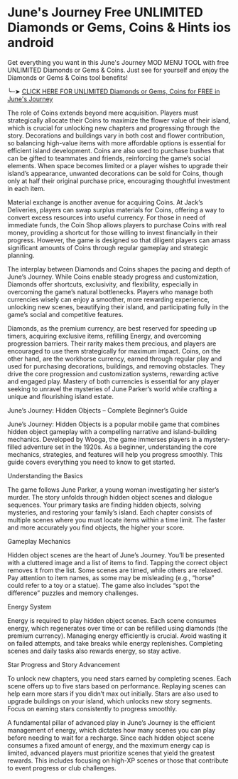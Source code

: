 # June's Journey Free UNLIMITED Diamonds or Gems, Coins & Hints ios android

Get everything you want in this June's Journey MOD MENU TOOL with free UNLIMITED Diamonds or Gems & Coins. Just see for yourself and enjoy the Diamonds or Gems & Coins tool benefits!

╰┈➤ <a href="https://newgenerator.click/mod/pages/junesjourney.html">CLICK HERE FOR UNLIMITED Diamonds or Gems, Coins for FREE in June's Journey </a>

The role of Coins extends beyond mere acquisition. Players must strategically allocate their Coins to maximize the flower value of their island, which is crucial for unlocking new chapters and progressing through the story. Decorations and buildings vary in both cost and flower contribution, so balancing high-value items with more affordable options is essential for efficient island development. Coins are also used to purchase bushes that can be gifted to teammates and friends, reinforcing the game’s social elements. When space becomes limited or a player wishes to upgrade their island’s appearance, unwanted decorations can be sold for Coins, though only at half their original purchase price, encouraging thoughtful investment in each item.

Material exchange is another avenue for acquiring Coins. At Jack’s Deliveries, players can swap surplus materials for Coins, offering a way to convert excess resources into useful currency. For those in need of immediate funds, the Coin Shop allows players to purchase Coins with real money, providing a shortcut for those willing to invest financially in their progress. However, the game is designed so that diligent players can amass significant amounts of Coins through regular gameplay and strategic planning.

The interplay between Diamonds and Coins shapes the pacing and depth of June’s Journey. While Coins enable steady progress and customization, Diamonds offer shortcuts, exclusivity, and flexibility, especially in overcoming the game’s natural bottlenecks. Players who manage both currencies wisely can enjoy a smoother, more rewarding experience, unlocking new scenes, beautifying their island, and participating fully in the game’s social and competitive features.

 Diamonds, as the premium currency, are best reserved for speeding up timers, acquiring exclusive items, refilling Energy, and overcoming progression barriers. Their rarity makes them precious, and players are encouraged to use them strategically for maximum impact. Coins, on the other hand, are the workhorse currency, earned through regular play and used for purchasing decorations, buildings, and removing obstacles. They drive the core progression and customization systems, rewarding active and engaged play. Mastery of both currencies is essential for any player seeking to unravel the mysteries of June Parker’s world while crafting a unique and flourishing island estate.

June’s Journey: Hidden Objects – Complete Beginner’s Guide

June’s Journey: Hidden Objects is a popular mobile game that combines hidden object gameplay with a compelling narrative and island-building mechanics. Developed by Wooga, the game immerses players in a mystery-filled adventure set in the 1920s. As a beginner, understanding the core mechanics, strategies, and features will help you progress smoothly. This guide covers everything you need to know to get started.

Understanding the Basics

The game follows June Parker, a young woman investigating her sister’s murder. The story unfolds through hidden object scenes and dialogue sequences. Your primary tasks are finding hidden objects, solving mysteries, and restoring your family’s island. Each chapter consists of multiple scenes where you must locate items within a time limit. The faster and more accurately you find objects, the higher your score.

Gameplay Mechanics

Hidden object scenes are the heart of June’s Journey. You’ll be presented with a cluttered image and a list of items to find. Tapping the correct object removes it from the list. Some scenes are timed, while others are relaxed. Pay attention to item names, as some may be misleading (e.g., “horse” could refer to a toy or a statue). The game also includes “spot the difference” puzzles and memory challenges.

Energy System

Energy is required to play hidden object scenes. Each scene consumes energy, which regenerates over time or can be refilled using diamonds (the premium currency). Managing energy efficiently is crucial. Avoid wasting it on failed attempts, and take breaks while energy replenishes. Completing scenes and daily tasks also rewards energy, so stay active.

Star Progress and Story Advancement

To unlock new chapters, you need stars earned by completing scenes. Each scene offers up to five stars based on performance. Replaying scenes can help earn more stars if you didn’t max out initially. Stars are also used to upgrade buildings on your island, which unlocks new story segments. Focus on earning stars consistently to progress smoothly.


A fundamental pillar of advanced play in June’s Journey is the efficient management of energy, which dictates how many scenes you can play before needing to wait for a recharge. Since each hidden object scene consumes a fixed amount of energy, and the maximum energy cap is limited, advanced players must prioritize scenes that yield the greatest rewards. This includes focusing on high-XP scenes or those that contribute to event progress or club challenges. 

